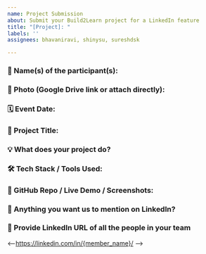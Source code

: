 ```yaml
---
name: Project Submission
about: Submit your Build2Learn project for a LinkedIn feature
title: "[Project]: "
labels: ''
assignees: bhavaniravi, shinysu, sureshdsk

---
```


### 👥 Name(s) of the participant(s):
<!-- Mention all contributors involved in the project -->

### 📸 Photo (Google Drive link or attach directly):
<!-- Paste Drive link or upload a photo in the comment after submitting -->

### 🗓️ Event Date:
<!-- Example: March 16, 2025 -->

### 🧠 Project Title:
<!-- Short, clear, and creative title for your project -->

### 💡 What does your project do?
<!-- Explain what the project is about, what problem it solves, or what it demonstrates -->

### 🛠️ Tech Stack / Tools Used:
<!-- List down tools, libraries, or technologies you used -->

### 🔗 GitHub Repo / Live Demo / Screenshots:
<!-- Share all relevant links (repo, live site, screenshots, etc.) -->

### 💬 Anything you want us to mention on LinkedIn?
<!-- A fun fact, challenge you faced, something unique about your build or team story -->

### 💬 Provide LinkedIn URL of all the people in your team
<--https://linkedin.com/in/{member_name}/ -->
